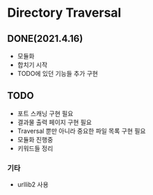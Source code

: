 # Directory Traversal

## DONE(2021.4.16)
- 모듈화
- 합치기 시작
- TODO에 있던 기능들 추가 구현
## TODO
- 포트 스캐닝 구현 필요
- 결과물 출력 페이지 구현 필요
- Traversal 뿐만 아니라 중요한 파일 목록 구현 필요
- 모듈화 진행중
- 키워드들 정리

### 기타
- urllib2 사용